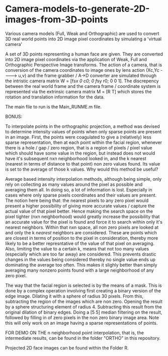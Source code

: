 # Camera-models-to-generate-2D-images-from-3D-points
Various camera models (Full, Weak and Orthographic) are used to convert 3D real world points into 2D image pixel coordinates by simulating a 'virtual camera'


A set of 3D points representing a human face are given. They are converted into 2D image pixel coordinates via the application of Weak, Full and Orthographic Perspective Image transforms. The action of a camera, that is conversion of the camera coordinates to image ones by lens action (Xc,Yc ----> u,v) and the frame grabber / A->D converter are simulated through the intristic camera matrix W = [f*sx 0 c0; 0 f*sy r0; 0 0 1]. The discrepency between the real world frame and the camera frame / coordinate system is represented via the extrinsic camera matrix M = [R T] which stores the rotation and translation information for the data.

The main file to run is the Main_RUNME.m file. 


BONUS:

To interpolate points in the orthographic projection, a method was devised to determine intensity values of points when only sparse points are present in an image. First, the points were coagulated to give a (relatively) less sparse representation, then at each point within the facial region, whenever there is a hole / gap / zero region, that is a region of pixels / pixel value which should have some value in the region, but instead does not would have it's subsequent nxn neighborhood looked in, and the k nearest (nearest in terms of distance to that point) non zero values found. Its value is set to the average of those k values. Why would this method be useful?

Average based intensity interpolation methods, although being simple, only rely on collecting as many values around the pixel as possible and averaging them all. In doing so, a lot of information is lost. Especially in cases where only sparse pixels coordinates and their values are present. The notion here being that: the nearest pixels to any zero pixel would present a higher possibility of giving more accurate values / capture the actual value of that pixel better. Hence making the search space on the pixel tighter (nxn neighborhood) would greatly increase the possibility that an accurate value for the pixel is found and force it to search within only it's nearest neighbors. Within that nxn space, all non zero pixels are looked at and only the k *nearest* neighbors are considered. These are points which are closest in terms of position to the pixel in consideration, thereby more likely to be a better represntative of the value of that pixel on averaging. Also, limiting the value to a certain k, means that not too many values (especially which are too far away) are considered. This prevents drastic changes in the values being considered thereby no single value ends up dominating the average too often. This makes it slighly better than simply averaging many nonzero points found with a large neighborhood of any zero pixel.

The way that the facial region is selected is by the means of a mask. This is done by a complex operation involving first creating a binary version of the edge image. Dilating it with a sphere of radius 30 pixels. From this, subtracting the region of the images which are non zero. Opening the result by a sphere structuring element of radius 4. Subtracting this result from the original dilation of binary edges. Doing a [5 5] median filtering on the result, followed by filling in of zero pixels in the non zero binary image area. Note this will only work on an image having a sparse representations of points. 

FOR DEMO ON THE n neighborhood point interpolation, that is, the intermediate results, can be found in the folder "ORTHO" in this repository. 

Projected 2D face images can be found within the Folder R.



